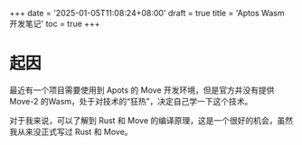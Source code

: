 +++
date = '2025-01-05T11:08:24+08:00'
draft = true
title = 'Aptos Wasm 开发笔记'
toc = true
+++

# 起因

最近有一个项目需要使用到 Apots 的 Move 开发环境，但是官方并没有提供 Move-2 的Wasm，处于对技术的“狂热”，决定自己学一下这个技术。

对于我来说，可以了解到 Rust 和 Move 的编译原理，这是一个很好的机会，虽然我从来没正式写过 Rust 和 Move。